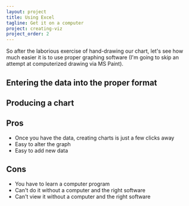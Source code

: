 ```yaml
---
layout: project
title: Using Excel
tagline: Get it on a computer
project: creating-viz
project_order: 2
---
```


So after the laborious exercise of hand-drawing our chart, let's see how much easier it is to use proper graphing software (I'm going to skip an attempt at computerized drawing via MS Paint).


## Entering the data into the proper format

## Producing a chart


## Pros

- Once you have the data, creating charts is just a few clicks away
- Easy to alter the graph
- Easy to add new data


## Cons
- You have to learn a computer program
- Can't do it without a computer and the right software
- Can't view it without a computer and the right software
